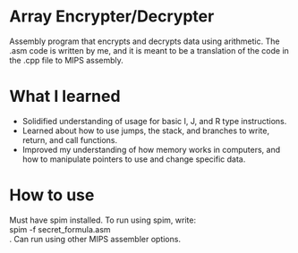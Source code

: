 # Array Encrypter/Decrypter
Assembly program that encrypts and decrypts data using arithmetic. The .asm code is written by me, and it is meant to be a translation of the code in the .cpp file to MIPS assembly.

# What I learned
* Solidified understanding of usage for basic I, J, and R type instructions.
* Learned about how to use jumps, the stack, and branches to write, return, and call functions.
* Improved my understanding of how memory works in computers, and how to manipulate pointers to use and change specific data.

# How to use
Must have spim installed. To run using spim, write: <br /> spim -f secret_formula.asm <br />. Can run using other MIPS assembler options.

